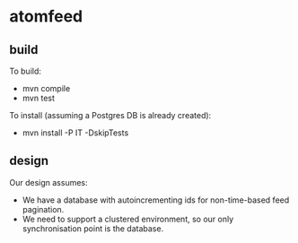 atomfeed
========

build
-----
To build:
* mvn compile
* mvn test

To install (assuming a Postgres DB is already created):
* mvn install -P IT -DskipTests

design
------
Our design assumes:
* We have a database with autoincrementing ids for non-time-based feed pagination.
* We need to support a clustered environment, so our only synchronisation point is the database.
